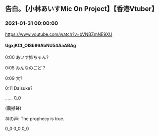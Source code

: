 ## 告白。【小林あいすMic On Project】【香港Vtuber】
### 2021-01-31 00:00:00
https://www.youtube.com/watch?v=bVNBZmNE9XU
#### UgxjKCt_OlSb86AbNU54AaABAg
0:00 あいす姉ちゃん?

0:05 みんなのごど？

0:09 大?

0:11 Daisuke?

...... 0_0

(震撼聲)

神の声: The prophecy is true.

0_0     0_0     0_0

